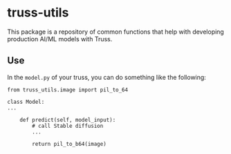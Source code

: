 # truss-utils

This package is a repository of common functions that help with developing
production AI/ML models with Truss.

## Use

In the `model.py` of your truss, you can do something like the following:

```
from truss_utils.image import pil_to_64

class Model:
...

    def predict(self, model_input):
        # call Stable diffusion
        ...

        return pil_to_b64(image)
```